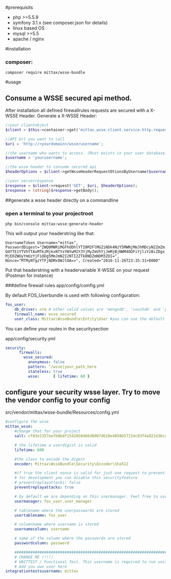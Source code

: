 #prerequisits
* php >=5.5.9
* symfony 3.1.x (see composer.json for details)
* linux based OS
* mysql >=5.5
* apache / nginx 

#installation
### composer:
```composer require mittax/wsse-bundle```

#usage
## Consume a WSSE secured api method.

After installation all defined firewallrules requests are secured with a X-WSSE Header. Generate a X-WSSE Header:

```php 
//your clientobject
$client = $this->container->get('mittax_wsse.client.service.http.request');

//API Url you want to call
$uri = 'http://<yourdomain>/wsse/username';

//the username who wants to access. (Must exists in your user database)
$username = 'yourusername';

//the wsse header to consume secured api
$headerOptions = $client->getWsseHeaderRequestOtionsByUsername($username);

//your serverresponse
$response = $client->request('GET', $uri, $headerOptions);
$response = (string)$response->getBody();

```

##generate a wsse header directly on a commandline
### open a terminal to your projectroot
```php bin/console mittax:wsse:generate-header```

This will output your headerstring like that.

```UsernameToken Username="mittax", PasswordDigest="ZWQ0MWRiMGFhODhlYTI0M2FlMGZiNDk4NzY5MWNjMmJhMDcyN2ZmZmQ4YTE1YTVhYTAxMTkzMjkxNTYxYWYwM2Y3YjMyZmVhYjJmMjBjNWM4ODFiYjliYzBiZDgxMjE0ZWUyYmUzYjFiODg5MmJmN2I2NTI2ZTk0NDZmNDM3ZDI=", Nonce="MTMyNTgzYTFjNDMxOWJlOA==", Created="2016-11-26T23:35:31+0000"```

Put that headerstring with a headervariable X-WSSE on your request (Postman for instance) 

###define firewall rules
app/config/comfig.yml

By default FOS_Userbundle is used with following configuration:
```yaml 
fos_user:
    db_driver: orm # other valid values are 'mongodb', 'couchdb' and 'propel'
    firewall_name: wsse_secured
    user_class: Mittax\WsseBundle\Entity\User #you can use the default fos_user implementation, the mittax entity or your own entityclass
```

You can define your routes in the securitysection

app/config/security.yml

```yaml
security:
      firewalls:
        wsse_secured:
          anonymous: false
          pattern: ^/wsse|your_path_here
          stateless: true
          wsse:      { lifetime: 60 }
```

## configure your security wsse layer. Try to move the vendor config to your config
src/vendor/mittax/wsse-bundle/Resources/config.yml

```yaml
#configure the wsse
mittax_wsse:
    #change that for your project
    salt: cf83e1357eefb8bdf1542850d66d8007d620e4050b5715dc83f4a921d36ce9ce47d0d13c5d85f2b0ff8318d2877eec2f63b931bd47417a81a538327af927da3e

    # the lifetime a userdigist is valid
    lifetime: 600

    #the class to encode the digest
    encoder: Mittax\WsseBundle\Security\Encoder\Sha512

    #if true the client nonce is valid for just one request to prevent relay attacks
    # for development you can disable this securityfeature
    # preventreplayattacks: false
    preventreplayattacks: true

    # by default we are depending on this usermanager. Feel free to use your own usermanager
    usermanager: fos_user.user_manager

    # tablename where the userpasswords are stored
    usertablename: fos_user

    # columnname where username is stored
    usernamecolumn: username

    # name of the column where the passwords are stored
    passwordcolumn: password

    #################################################################################################
    # CHANGE ME !!!!!
    # UNITTEST / Functional Test. This username is required to run unittests
    # Add you own user here
integrationtestsusername: mittax
```

 

   
